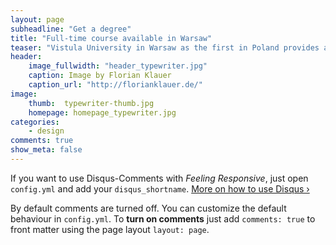 ```yaml
---
layout: page
subheadline: "Get a degree"
title: "Full-time course available in Warsaw"
teaser: "Vistula University in Warsaw as the first in Poland provides a full-time training for everyone interested in broadly defined Technical Communication field. Thanks to the commitment and effort of tech comm experts from Poland, the novices can step into the field and those in the industry can improve themselves."
header:
    image_fullwidth: "header_typewriter.jpg"
    caption: Image by Florian Klauer
    caption_url: "http://florianklauer.de/"
image:
    thumb:  typewriter-thumb.jpg
    homepage: homepage_typewriter.jpg
categories:
    - design
comments: true
show_meta: false
---
```

If you want to use Disqus-Comments with *Feeling Responsive*, just open `config.yml` and add your `disqus_shortname`. [More on how to use Disqus ›](https://disqus.com/websites/)
<!--more-->

By default comments are turned off. You can customize the default behaviour in `config.yml`. To **turn on comments** just add `comments: true` to front matter using the page layout `layout: page`.